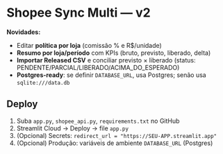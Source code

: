 # Shopee Sync Multi — v2

**Novidades:**
- Editar **política por loja** (comissão % e R$/unidade)
- **Resumo por loja/período** com KPIs (bruto, previsto, liberado, delta)
- **Importar Released CSV** e conciliar previsto × liberado (status: PENDENTE/PARCIAL/LIBERADO/ACIMA_DO_ESPERADO)
- **Postgres-ready**: se definir `DATABASE_URL`, usa Postgres; senão usa `sqlite:///data.db`

## Deploy
1. Suba `app.py`, `shopee_api.py`, `requirements.txt` no GitHub
2. Streamlit Cloud → Deploy → file `app.py`
3. (Opcional) Secrets: `redirect_url = "https://SEU-APP.streamlit.app"`
4. (Opcional) Produção: variáveis de ambiente `DATABASE_URL` (Postgres)

